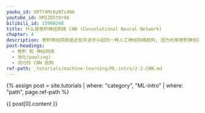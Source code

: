 ```yaml
---
youku_id: XMTY4MzAyNTc4NA
youtube_id: hMIZ85t9r9A
bilibili_id: 15998248
title: 什么是卷积神经网络 CNN (Convolutional Neural Network)
chapter: 4
description: 卷积神经网络是近些年逐步兴起的一种人工神经网络结构, 因为利用卷积神经网络在图像和语音识别方面能够给出更优预测结果, 这一种技术也被广泛的传播可应用. 卷积神经网络最常被应用的方面是计算机的图像识别, 不过因为不断地创新, 它也被应用在视频分析, 自然语言处理, 药物发现, 等等. 近期最火的 Alpha Go, 让计算机看懂围棋, 同样也是有运用到这门技术.
post-headings:
  - 卷积 和 神经网络
  - 池化(pooling)
  - 流行的 CNN 结构
ref-path: _tutorials/machine-learning/ML-intro/2-2-CNN.md
---
```



{% assign post = site.tutorials | where: "category", "ML-intro" | where: "path", page.ref-path %}

{{ post[0].content }}